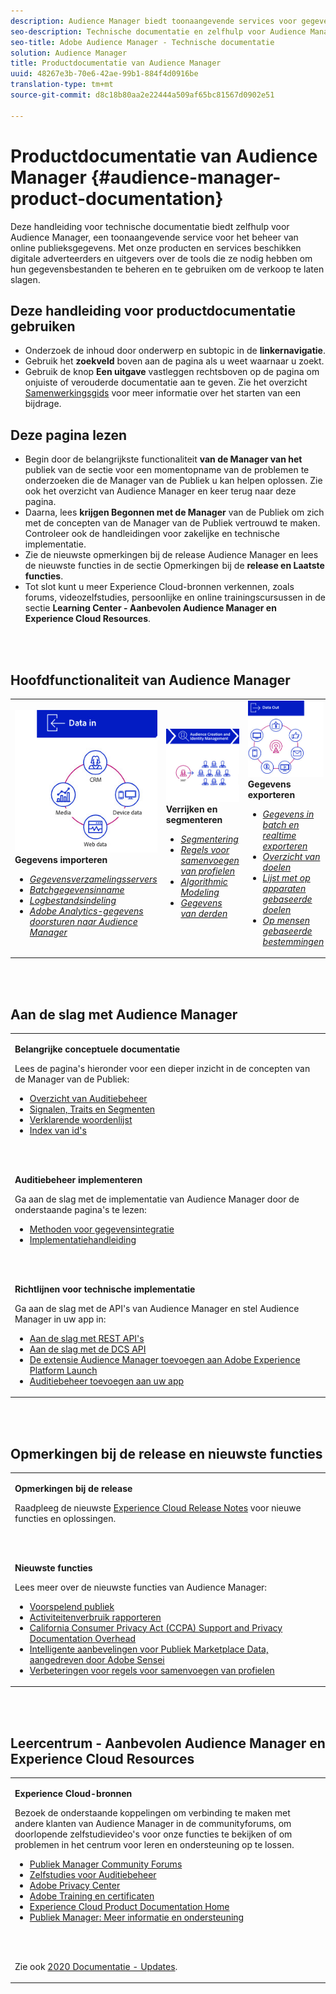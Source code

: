 ```yaml
---
description: Audience Manager biedt toonaangevende services voor gegevensbeheer voor onlinedoelgroepen. Met onze producten en services beschikken digitale adverteerders en uitgevers over de tools die ze nodig hebben om hun gegevensbestanden te beheren en te gebruiken om de verkoop te laten slagen.
seo-description: Technische documentatie en zelfhulp voor Audience Manager (AAM). AAM biedt toonaangevende services voor gegevensbeheer voor onlinepubliek en biedt digitale adverteerders en uitgevers de tools die ze nodig hebben om hun gegevensbestanden te beheren en te gebruiken om de verkoop te doen slagen.
seo-title: Adobe Audience Manager - Technische documentatie
solution: Audience Manager
title: Productdocumentatie van Audience Manager
uuid: 48267e3b-70e6-42ae-99b1-884f4d0916be
translation-type: tm+mt
source-git-commit: d8c18b80aa2e22444a509af65bc81567d0902e51

---
```




# Productdocumentatie van Audience Manager {#audience-manager-product-documentation}

Deze handleiding voor technische documentatie biedt zelfhulp voor Audience Manager, een toonaangevende service voor het beheer van online publieksgegevens. Met onze producten en services beschikken digitale adverteerders en uitgevers over de tools die ze nodig hebben om hun gegevensbestanden te beheren en te gebruiken om de verkoop te laten slagen.

## Deze handleiding voor productdocumentatie gebruiken

* Onderzoek de inhoud door onderwerp en subtopic in de **linkernavigatie**.
* Gebruik het **zoekveld** boven aan de pagina als u weet waarnaar u zoekt.
* Gebruik de knop **Een uitgave** vastleggen rechtsboven op de pagina om onjuiste of verouderde documentatie aan te geven. Zie het overzicht [Samenwerkingsgids](https://docs.adobe.com/content/help/en/contributor/contributor-guide/introduction.html) voor meer informatie over het starten van een bijdrage.

## Deze pagina lezen

* Begin door de belangrijkste functionaliteit **van de Manager van het** publiek van de sectie voor een momentopname van de problemen te onderzoeken die de Manager van de Publiek u kan helpen oplossen. Zie ook het overzicht [](/help/using/overview/aam-overview.md) van Audience Manager en keer terug naar deze pagina.
* Daarna, lees **krijgen Begonnen met de Manager** van de Publiek om zich met de concepten van de Manager van de Publiek vertrouwd te maken. Controleer ook de handleidingen voor zakelijke en technische implementatie.
* Zie de nieuwste opmerkingen bij de release Audience Manager en lees de nieuwste functies in de sectie Opmerkingen bij de **release en Laatste functies**.
* Tot slot kunt u meer Experience Cloud-bronnen verkennen, zoals forums, videozelfstudies, persoonlijke en online trainingscursussen in de sectie **Learning Center - Aanbevolen Audience Manager en Experience Cloud Resources**.

<br> 

## Hoofdfunctionaliteit van Audience Manager

<table>
   <td>
      <img alt="Gegevens in" src="/help/using/overview/assets/data-in.png"/>
      <div>
         <b>Gegevens importeren</b>
      </div>
      <p>
         <em><ul><li><a href="/help/using/api/dcs-intro/dcs-api-reference/dcs-api-reference-overview.md">Gegevensverzamelingsservers</a></li><li><a href="/help/using/integration/sending-audience-data/batch-data-transfer-explained/batch-data-transfer-overview.md">Batchgegevensinname</a></li><li><a href="/help/using/reporting/audience-optimization-reports/metadata-files-intro/metadata-files-intro.md">Logbestandsindeling</a></li><li><a href="/help/using/integration/integration-other-solutions/audience-management-module.md">Adobe Analytics-gegevens doorsturen naar Audience Manager</a></li></ul></em>
      <p>
   </td>
   <td>
      <img alt="Verrijken en segmenteren" src="/help/using/overview/assets/enrich-segment.png"/>
      <div>
         <b>Verrijken en segmenteren</b>
      </div>
      <p>
       <em><ul><li><a href="/help/using/features/segments/segments-purpose.md">Segmentering</a></li><li><a href="/help/using/features/profile-merge-rules/merge-rules-overview.md">Regels voor samenvoegen van profielen</a></li><li><a href="/help/using/features/algorithmic-models/understanding-models.md">Algorithmic Modeling</a></li><li><a href="/help/using/overview/data-types-collected.md">Gegevens van derden</a></li></ul></em>
      <p>
   </td>
   <td>
      <img alt="Gegevens uit" src="/help/using/overview/assets/data-out.png"/>
      </a>
      <div>
         <b>Gegevens exporteren</b>
      </div>
      <p>
      <p>
         <em><ul><li><a href="/help/using/integration/receiving-audience-data/receiving-audience-data-overview.md">Gegevens in batch en realtime exporteren</a></li><li><a href="/help/using/features/destinations/destinations.md">Overzicht van doelen</a></li><li><a href="/help/using/features/destinations/device-based-destinations-list.md">Lijst met op apparaten gebaseerde doelen</a></li><li><a href="/help/using/features/destinations/people-based-destinations-overview.md">Op mensen gebaseerde bestemmingen</a></li></ul></em> 
      <p>
      <p>
   </td>
</table>


<br> 

## Aan de slag met Audience Manager

<table> 
 <tbody> 
  <tr> 
   <td colname="col1"> <p><b>Belangrijke conceptuele documentatie</b></p>
   <p>Lees de pagina's hieronder voor een dieper inzicht in de concepten van de Manager van de Publiek: 
   <ul><li><a href="/help/using/overview/aam-overview.md"> Overzicht van Auditiebeheer</a></li><li><a href="/help/using/reference/signal-trait-segment.md">Signalen, Traits en Segmenten</a></li><li><a href="/help/using/reference/aam-glossary.md"> Verklarende woordenlijst</a> </li><li><a href="/help/using/reference/ids-in-aam.md">Index van id's</a></li></ul></p>
   <br> 
   <p><b>Auditiebeheer implementeren</b></p>
   <p> Ga aan de slag met de implementatie van Audience Manager door de onderstaande pagina's te lezen:
     <ul>
     <li><a href="/help/using/integration/data-integration-methods.md">Methoden voor gegevensintegratie</a></li>
     <li><a href="/help/using/integration/implement-audience-manager.md">Implementatiehandleiding</a></li>
     </ul> </p>
     <br> 
   <p> <b>Richtlijnen voor technische implementatie</b> </p> <p>Ga aan de slag met de API's van Audience Manager en stel Audience Manager in uw app in:</p> <p> 
     <ul id="ul_47C012F6AB3E4B73BA357027F4D15369">
     <li><a href="/help/using/api/rest-api-main/aam-api-getting-started.md">Aan de slag met REST API's</a></li>
     <li><a href="/help/using/api/dcs-intro/dcs-event-calls/dcs-event-calls.md">Aan de slag met de DCS API</a></li>
     <li><a href="https://docs.adobe.com/content/help/en/launch/using/extensions-ref/adobe-extension/adobe-audience-manager-extension.html">De extensie Audience Manager toevoegen aan Adobe Experience Platform Launch</a></li>
    <li><a href="https://aep-sdks.gitbook.io/docs/using-mobile-extensions/adobe-audience-manager">Auditiebeheer toevoegen aan uw app</a></li>
     </ul> </p>
    </td>

</tr> 
 </tbody> 
</table>

<!--

<table> 
 <tbody> 
  <tr> 
   <td colname="col1"> <p><b>Important Conceptual Documentation</b></p>
   <p>Read the pages below for a deeper understanding of Audience Manager concepts: 
   <ul><li><a href="https://docs.adobe.com/content/help/en/audience-manager/user-guide/overview/aam-overview.html"> Audience Manager Overview</a></li><li><a href="https://docs.adobe.com/help/en/audience-manager/user-guide/reference/aam-glossary.html"> Glossary</a> </li><li><a href="https://docs.adobe.com/content/help/en/audience-manager/user-guide/reference/ids-in-aam.html">Index of IDs</a></li><li><a href="https://docs.adobe.com/help/en/audience-manager/user-guide/reference/signal-trait-segment.html">Signals, Traits, and Segments</a></li></ul></p>
   <br>&nbsp;
   <p><b>Implement Audience Manager</b></p>
   <p> Get started with implementing Audience Manager by reading the pages below:
     <ul>
     <li><a href="https://docs.adobe.com/content/help/en/audience-manager/user-guide/implementation-integration-guides/data-integration-methods.html">Data Integration Methods</a></li>
     <li><a href="https://docs.adobe.com/content/help/en/audience-manager/user-guide/implementation-integration-guides/implement-audience-manager.html">Implementation Guide</a></li>
     </ul> </p>
     <br>&nbsp;
   <p> <b>Technical Implementation Guides</b> </p> <p>Get started with Audience Manager APIs and set up Audience Manager in your app:</p> <p> 
     <ul id="ul_47C012F6AB3E4B73BA357027F4D15369">
     <li><a href="https://docs.adobe.com/content/help/en/audience-manager/user-guide/api-and-sdk-code/rest-apis/aam-api-getting-started.html">Getting Started with REST APIs</a></li>
     <li><a href="https://docs.adobe.com/content/help/en/audience-manager/user-guide/api-and-sdk-code/dcs/dcs-event-calls/dcs-event-calls.html">Get started with the DCS API</a></li>
     <li><a href="https://docs.adobe.com/content/help/en/launch/using/extensions-ref/adobe-extension/adobe-audience-manager-extension.html">Add the Audience Manager extension to Adobe Experience Platform Launch</a></li>
    <li><a href="https://aep-sdks.gitbook.io/docs/using-mobile-extensions/adobe-audience-manager">Add Audience Manager to your app</a></li>
     </ul> </p>
    </td>
   <td colname="col2">  <p> <b>Collaborative Documentation</b> </p>
     <p>We welcome contributions to our documentation from all our readers. See the <a href="https://docs.adobe.com/content/help/en/contributor/contributor-guide/introduction.html">Collaboration Guide Overview</a> to learn how to start contributing.</p>
   <br>&nbsp;
   <p> <b>Release Notes</b> </p> <p> 
     See the latest <a href="https://docs.adobe.com/content/help/en/release-notes/experience-cloud/current.html" format="https" scope="external"> Experience Cloud Release Notes</a> for new features and fixes.</p> <br>&nbsp;
     <p> <b>Experience Cloud Resources</b> </p> <p> 
     <ul id="ul_E30EC96BDC624B5591F0470D430B7F41"> 
      <li id="li_F3A5CCFAE0F247CEB41A03CA8E03106B"><a href="https://forums.adobe.com/community/experience-cloud/analytics-cloud/audience-manager" format="https" scope="external"> Audience Manager Community Forums</a> </li>
      <li><a href="https://docs.adobe.com/content/help/en/audience-manager-learn/tutorials/overview.html" format="http" scope="external"> Audience Manager Tutorials</a> </li> 
      <li id="li_1737D63307024F26B1F967621613A5AC"><a href="https://www.adobe.com/privacy.html" format="http" scope="external"> Adobe Privacy Center</a> </li>  
      <li id="li_1938F7044F544481A6CC0F45CC22B80A"> <a href="https://helpx.adobe.com/learning.html?promoid=KAUDK" scope="external" format="http"> Adobe Training and Certifications</a> </li> 
      <li id="li_C71459E0D1464C05B8B9387C43541F17"> <a href="https://helpx.adobe.com/support/experience-cloud.html" scope="external" format="https">Experience Cloud Product Documentation Home</a> </li> 
      <li id="li_0DB1997FEB87484EBC07E03FD40AA39F"><a href="https://helpx.adobe.com/support/audience-manager.html" format="https" scope="external"> Audience Manager Learn &amp; Support</a> </li> 
     </ul> </p> 
     <br>&nbsp;
     <p>See also, <a href="https://docs.adobe.com/content/help/en/audience-manager/user-guide/documentation-updates/docs-2020.html"> 2020 Documentation Updates</a>. </p> </td>
  </tr> 
 </tbody> 
</table>

-->

<br> 

## Opmerkingen bij de release en nieuwste functies

<table> 
 <tbody> 
  <tr> 
   <td> <p> <b>Opmerkingen bij de release</b> </p> <p> 
     Raadpleeg de nieuwste <a href="https://docs.adobe.com/content/help/en/release-notes/experience-cloud/current.html" format="https" scope="external"> Experience Cloud Release Notes</a> voor nieuwe functies en oplossingen.</p> 
     <br> 
     <p> <b>Nieuwste functies</b> </p> <p> 
     Lees meer over de nieuwste functies van Audience Manager:</p>
     <p><ul><li><a href="/help/using/features/algorithmic-models/predictive-audiences.md">Voorspelend publiek</a></li><li><a href="/help/using/features/administration/activity-usage-reporting.md">Activiteitenverbruik rapporteren</a></li>
     <li><a href="/help/using/overview/data-security-and-privacy/data-privacy.md">California Consumer Privacy Act (CCPA) Support and Privacy Documentation Overhead</a></li>
     <li><a href="/help/using/features/segments/trait-recommendations.md">Intelligente aanbevelingen voor Publiek Marketplace Data, aangedreven door Adobe Sensei</a></li>
     <li><a href="/help/using/features/profile-merge-rules/merge-rules-overview.md">Verbeteringen voor regels voor samenvoegen van profielen</a></li></ul><p>
    </td>
  </tr> 
 </tbody> 
</table>

<!--

**Release Notes**

See the latest [Experience Cloud Release Notes](https://docs.adobe.com/content/help/en/release-notes/experience-cloud/current.html) for new features and fixes.

<br>&nbsp;

**Latest features**

Read about the latest Audience Manager features:
* [Activity Usage Reporting](https://docs.adobe.com/content/help/en/audience-manager/user-guide/features/administration/activity-usage-reporting.html)
* [California Consumer Privacy Act (CCPA) Support and Privacy Documentation Overhaul](https://docs.adobe.com/content/help/en/audience-manager/user-guide/overview/data-privacy/data-privacy.html)
* [Intelligent Recommendations for Audience Marketplace Data, powered by Adobe Sensei](https://docs.adobe.com/content/help/en/audience-manager/user-guide/features/segments/trait-recommendations.html)
* [Profile Merge Rules Enhancements](https://docs.adobe.com/content/help/en/audience-manager/user-guide/features/profile-merge-rules/merge-rules-overview.html)
* [Bulk Management Tools Update](https://docs.adobe.com/content/help/en/audience-manager/user-guide/reference/bulk-management-tools/bulk-management-intro.html)

-->

<br> 

## Leercentrum - Aanbevolen Audience Manager en Experience Cloud Resources


<table> 
 <tbody> 
  <tr> 
   <td colname="col2"> 
     <p> <b>Experience Cloud-bronnen</b> </p>
     <p>Bezoek de onderstaande koppelingen om verbinding te maken met andere klanten van Audience Manager in de communityforums, om doorlopende zelfstudievideo's voor onze functies te bekijken of om problemen in het centrum voor leren en ondersteuning op te lossen.</p>
     <p> 
     <ul id="ul_E30EC96BDC624B5591F0470D430B7F41"> 
      <li id="li_F3A5CCFAE0F247CEB41A03CA8E03106B"><a href="https://forums.adobe.com/community/experience-cloud/analytics-cloud/audience-manager" format="https" scope="external"> Publiek Manager Community Forums</a> </li>
      <li><a href="https://docs.adobe.com/content/help/en/audience-manager-learn/tutorials/overview.html" format="http" scope="external"> Zelfstudies voor Auditiebeheer</a> </li> 
      <li id="li_1737D63307024F26B1F967621613A5AC"><a href="https://www.adobe.com/privacy.html" format="http" scope="external"> Adobe Privacy Center</a> </li>  
      <li id="li_1938F7044F544481A6CC0F45CC22B80A"> <a href="https://helpx.adobe.com/learning.html?promoid=KAUDK" scope="external" format="http"> Adobe Training en certificaten</a> </li> 
      <li id="li_C71459E0D1464C05B8B9387C43541F17"> <a href="https://helpx.adobe.com/support/experience-cloud.html" scope="external" format="https">Experience Cloud Product Documentation Home</a> </li> 
      <li id="li_0DB1997FEB87484EBC07E03FD40AA39F"><a href="https://helpx.adobe.com/support/audience-manager.html" format="https" scope="external"> Publiek Manager: Meer informatie en ondersteuning</a> </li> 
     </ul> </p> 
     <br> 
     <p>Zie ook <a href="https://docs.adobe.com/content/help/en/audience-manager/user-guide/documentation-updates/docs-2020.html"> 2020 Documentatie - Updates</a>. </p> </td>
  </tr> 
 </tbody> 
</table>